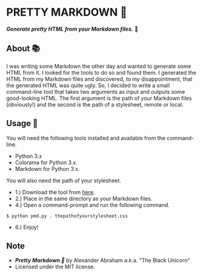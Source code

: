 # PRETTY MARKDOWN :nail_care:

***Generate pretty HTML from your Markdown files.*** :nail_care:

## About :books:

I was writing some Markdown the other day and wanted to generate some HTML from it. I looked for the tools to do so and found them. I generated the HTML from my Markdown files and discovered, to my disappointment, that the generated HTML was quite ugly. So, I decided to write a small command-line tool that takes two arguments as input and outputs some good-looking HTML. The first argument is the path of your Markdown files (obviously!) and the second is the path of a stylesheet, remote or local.

## Usage :hammer:

You will need the following tools installed and available from the command-line.

- Python 3.x
- Colorama for Python 3.x.
- Markdown for Python 3.x.

You will also need the path of your stylesheet.

- 1.) Download the tool from [here](https://raw.githubusercontent.com/iamtheblackunicorn/pretty-markdown/main/src/pmd.py).
- 2.) Place in the same directory as your Markdown files.
- 4.) Open a command-prompt and run the following command.
```
$ python pmd.py . thepathofyourstylesheet.css
```
- 6.) Enjoy!

## Note

- ***Pretty Markdown :nail_care:*** by Alexander Abraham a.k.a. "The Black Unicorn"
- Licensed under the MIT license.
